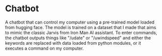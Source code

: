 # Chatbot
A chatbot that can control my computer using a pre-trained model loaded from hugging face. The model is trained on a dataset that I made that aims to mimic the classic Jarvis from Iron Man AI assistant. To enter commands, the chatbot outputs things like "/udate" or "/uwindspeed" and either the keywords are replaced with data loaded from python modules, or it executes a command on my computer. 
